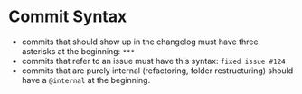 # Commit Syntax

- commits that should show up in the changelog must have three asterisks at the beginning: `***`
- commits that refer to an issue must have this syntax: `fixed issue #124`
- commits that are purely internal (refactoring, folder restructuring) should have a `@internal` at the beginning.